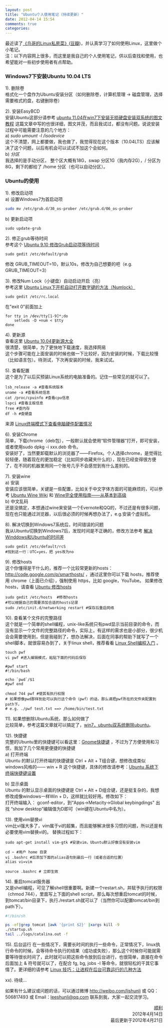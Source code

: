 ```yaml
---
layout: post
title: "Ubuntu个人使用笔记（持续更新）"
date: 2012-04-14 15:54
comments: true
categories: 
---
```


最近读了[《鸟哥的Linux私房菜》](http://vbird.dic.ksu.edu.tw/)([豆瓣](http://book.douban.com/subject/2208530/))，并认真学习了如何使用Linux，这里做个小笔记。		
注：以下内容网上很多，而这里是我自己的个人使用笔记，供以后查找和使用，也希望能对一些初步使用者有点帮助。
<!-- more -->
### Windows7下安装Ubuntu 10.04 LTS 
1).	删除卷		
格式化一个盘作为Ubuntu安装分区（如何删除卷，计算机管理 -> 磁盘管理，选择需要格式的盘，右键删除卷）		
		
2).	安装EasyBCD			
安装Ubuntu这部分请参考 [ubuntu 11.04在win7下安装无损硬盘安装双系统的图文教程](http://zxdker.com/post/ubuntu-11-04-win7-yingpan-anzhuang-shuangxitong-tuwen-jiaocheng.htm)
这篇文章中写的也很详细，图文并茂，而且我试过，都没有问题。说说安装过程中可能需要注意的几个地方：		
a)	*sudo umount -l /isodevice*			
这个不清楚，网上都要做，我也做了，我觉得现在这个版本（10.04LTS）应该解决了这个问题，以后有机会可以试试不加这个会如何。		
b)	*分区*			
我选择的是手动分区， 整个区大概有18G，swap 分区1G（我内存2G），/ 分区为 8G，剩下的都给了 /home 分区（也可以自动分区）。		

### Ubuntu的使用
1).	修改启动项		
a)	设置Windows7为首启动项	
``` bash
sudo mv /etc/grub.d/30_os-prober /etc/grub.d/06_os-prober
```
b)	更新启动项
```
sudo update-grub
```
2).	修正grub等待时间		
参考这个 [Ubuntu 9.10 修改Grub启动项等待时间](http://lookluk.blogbus.com/logs/56313760.html)
```
sudo gedit /etc/default/grub
```
修改 GRUB_TIMEOUT=10，默认10s，修改为自己想要的吧（e.g. GRUB_TIMEOUT=3）		
			
3).	修改Num Lock（小键盘）自动启动开启（亮）	
参考这里 [Ubuntu Linux下开机自动打开数字键的方法（Numlock）](http://www.yucoat.com/linux/ubuntu_enable_numlock_in_boot.html)
```
sudo gedit /etc/rc.local
```
在"exit 0"前面加上
```
for tty in /dev/tty[1-9]*;do
    setleds -D +num < $tty
done
```
4).	更新源		
查看这里 [Ubuntu 10.04更新源大全](http://forum.ubuntu.org.cn/viewtopic.php?t=268843) 		
很清楚，很简单，为了更快地下载速度，我选择网易		
这个步骤可能在上面安装的时候也做一下比较好，因为安装的时候，下载比较慢（比如语言包）。待测试，下次再安装的时候，我来试试。
		
5).	查看配置				
这个是为了以后买预装Linux系统的电脑准备的。记住一些常见的就可以了。
```
lsb_release -a #查看系统版本
uname -a #查看系统信息
cat /proc/cpuinfo #查看cpu信息
lspci #查看主板信息
free #查内存
df -h #查硬盘
```
来源 [Linux终端模式下查看电脑硬件配置情况](http://www.pcdog.com/edu/linux/19/03/y320447.html)
		
6).	安装Chrome		
简单，下载chrome（deb包），一般默认就会使用“软件管理器”打开，即可安装，或者使用sudo dpkg -i xxx.deb 命令。		
安装好了，当然要卸载默认的浏览器了——Firefox。个人选择chrome，是觉得比较轻便，随着现在的更加稳定（比如同步收藏夹什么的），现在已经变得很方便了，在不同的机器里用同一个账号几乎不会感觉到有什么差别的。		

7).	安装wine		
a)	安装		
安装应该很简单，关键是一些配置，比如关于中文字体方面的可能麻烦的，可以参考 [Ubuntu Wine Wiki](http://wiki.ubuntu.org.cn/Wine) 和 [Wine完全使用指南——从基本到高级](http://forum.ubuntu.org.cn/viewtopic.php?t=72933)			
b)	中文乱码		
还是没搞定，本想通过wine来安装一个Evernote和QQ的，不过还是有很多问题，现在也只能通过浏览器，以后很必须的时候再想办法了，e.g.安装个虚拟机。

8).	解决切换到Windows7系统后，时间错误的问题				
我从Ubuntu切换到Windows7后，发现时间是不正确的，修改方法参考 [解决Winddows和Ubuntu的时间差](http://quanyu.blog.163.com/blog/static/12374147220109244824774/)
```
sudo gedit /etc/default/rcS
#找到这一行：UTC=yes，把 yes改为no
```
9).	修改hosts			
这个你懂得是干什么的，推荐一个比较常更新的hosts：<http://code.google.com/p/smarthosts/> ，通过这里你可以下载 hosts，推荐使用 chrome（上面已介绍），强制使用 https，比如 google，YouTube。
如果修改hosts，请查看 [Ubuntu 修改hosts](http://l.14551.org/2009/12/2166)		
```
sudo gedit /etc/hosts  #修改hosts
#可以根据自己的需要添加合适的hosts记录
sudo /etc/init.d/networking restart #保存后重启网络		
```

10).	查看某个文件的完整路径		
这个就是一个简单的shell编程，unix-like系统只有pwd显示当前目录的命令，而没有显示一个文件的完整路径的命令，实际上，有这样的需求也是小部分，很少机会会需要使用到，但是我碰到了，想办法解决，后面在同事的帮助下就写了一个shell脚本，就很容易办到了，关于linux shell，推荐看看 [Linux Shell编程入门](http://www.cnblogs.com/suyang/archive/2008/05/18/1201990.html) 。		
```
touch pwf 
vi pwf #进入编辑模式，粘贴下面的代码后保存

#pwf start
#!/bin/bash

echo `pwd`/$1
#pwf end

chmod 744 pwf #使其有执行权限
# 如果想像pwd那样到处可以执行这个命令（pwf）的话，那么请把pwf所在的文件夹配置到path下。
# e.g. ./pwf test.txt ==> /home/bin/test.txt
```

11).	 如果想删除Ubuntu系统，那么如何做了		
比较简单，参考这篇文章就可以搞定了，[win7，ubuntu双系统删除ubuntu](http://www.cppblog.com/koson/archive/2010/03/24/110433.html)。	
	
12).	 快捷键		
完整的Ubuntu里的快捷键可以看这里：[Gnome快捷键](http://wiki.ubuntu.org.cn/Gnome%E5%BF%AB%E6%8D%B7%E9%94%AE) ，不过为了方便使用和习惯，我加了几个常用更便捷的快捷键		
a) 打开终端			
Ubuntu 的默认打开终端的快捷键是 Ctrl + Alt + T组合键，想修改成类似windows风格的—— win + R 这个快捷键，具体的修改请参考：[Ubuntu 系统下终端快捷键设置](http://www.cnblogs.com/yukun/archive/2010/01/31/1660345.html)			

b) 显示桌面		
Ubuntu 的默认显示桌面的快捷键是 Ctrl + Alt + D组合键，还是挺复杂的，我想修改成像windows一样Win + D，这样就比较好用。修改如下：		
打开终端输入： gconf-editor，到“Apps->Metacity->Global keybingdings" 出找 “show desktop”编辑值为<Super>D即可（win键在Ubuntu中名为<Super>）。		

13).	 使用vim替换vi		
vim比vi强大多了，vim属于vi的超集，而且能够解决很多习惯的问题，所以还是有必要使用vim替换vi的。 替换过程如下：
```	
sudo apt-get install vim-gtk #安装vim，Ubuntu默认好像没有安装vim

cd ~ #用户 home 目录
vi .bashrc #后添加下面的alias语句到最后一行（或者合适的位置）
alias vi=vim

source .bashrc # 立即生效
```

14). 重启tomcat服务器		
又是shell编程，可见了解shell很重要啊。新建一个restart.sh，并赋予执行的权限（chmod 744），里面写上下面的shell script，那么每次想重启tomcat的时候，到tomcat/bin目录下，执行./restart.sh就可以了（当然你可以配置tomcat/bin到path下）。
```  bash restart.sh
#!/bin/sh

ps -ef|grep tomcat |awk '{print $2}' |xargs kill -9
./startup.sh
tail ../logs/catalina.out -f
```

15). 后台运行
在一些情况下，需要长时间的执行一些命令，正常情况下，linux执行命令的时候，会等待命令执行的结果（成功或失败），那么这个时候你可能就需要等待很长时间了，此时就可以把这些命令放到后台进行，也很简单，直接在命令后面加上  & 符号就可以了，在配合 fg, bg, jobs -l 等命令，就很轻松的干其它事情了。更详细的请参考 [Linux 技巧：让进程在后台可靠运行的几种方法](http://www.ibm.com/developerworks/cn/linux/l-cn-nohup/)		

xx).	待续…		
		
如果有什么建议或问题的话，可以通过微博 <http://weibo.com/lishunli> 或 QQ：506817493 或 Email：<leeshunli@qq.com> 联系到我，大家一起交流学习。		
	
<p align="right">
<a href = "http://blogjava.net/lishunli" target="_blank">顺利</a><br>		
2012年4月14日<br>
最后更新于2012年4月21日
</p>